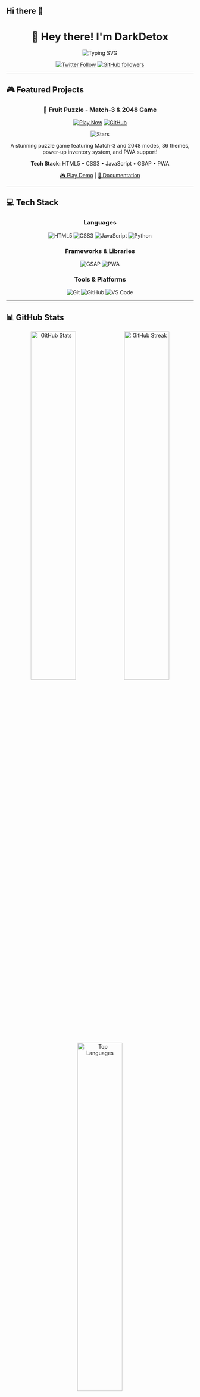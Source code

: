 ## Hi there 👋
<div align="center">

# 👋 Hey there! I'm DarkDetox

<img src="https://readme-typing-svg.demolab.com?font=Fira+Code&size=28&duration=3000&pause=1000&color=FF6B6B&center=true&vCenter=true&width=600&lines=Game+Developer+%F0%9F%8E%AE;Web+Developer+%F0%9F%92%BB;BOT+Developer+%F0%9F%9A%80;Open+Source+Enthusiast+%E2%AD%90;Always+Learning+%F0%9F%9A%80" alt="Typing SVG" />

<br>

[![Twitter Follow](https://img.shields.io/twitter/follow/TheDevilxyz?style=social)](https://twitter.com/TheDevilxyz)
[![GitHub followers](https://img.shields.io/github/followers/DarkDetox?style=social)](https://github.com/DarkDetox)

</div>

---

## 🎮 Featured Projects

<div align="center">

### 🍎 Fruit Puzzle - Match-3 & 2048 Game

[![Play Now](https://img.shields.io/badge/🎮_PLAY_NOW-4CAF50?style=for-the-badge&labelColor=000000)](https://darkdetox.github.io/fruitpuzzle/)
[![GitHub](https://img.shields.io/badge/View_Code-181717?style=for-the-badge&logo=github&logoColor=white)](https://github.com/DarkDetox/fruitpuzzle)

<img src="https://img.shields.io/github/stars/DarkDetox/fruitpuzzle?style=social" alt="Stars">

A stunning puzzle game featuring Match-3 and 2048 modes, 36 themes, power-up inventory system, and PWA support!

**Tech Stack:** HTML5 • CSS3 • JavaScript • GSAP • PWA

[🎮 Play Demo](https://darkdetox.github.io/fruitpuzzle/) | [📖 Documentation](https://github.com/DarkDetox/fruitpuzzle#readme)

</div>

---

## 💻 Tech Stack

<div align="center">

### Languages
![HTML5](https://img.shields.io/badge/HTML5-E34F26?style=for-the-badge&logo=html5&logoColor=white)
![CSS3](https://img.shields.io/badge/CSS3-1572B6?style=for-the-badge&logo=css3&logoColor=white)
![JavaScript](https://img.shields.io/badge/JavaScript-F7DF1E?style=for-the-badge&logo=javascript&logoColor=black)
![Python](https://img.shields.io/badge/Python-3776AB?style=for-the-badge&logo=python&logoColor=white)

### Frameworks & Libraries
![GSAP](https://img.shields.io/badge/GSAP-88CE02?style=for-the-badge&logo=greensock&logoColor=white)
![PWA](https://img.shields.io/badge/PWA-5A0FC8?style=for-the-badge&logo=pwa&logoColor=white)

### Tools & Platforms
![Git](https://img.shields.io/badge/Git-F05032?style=for-the-badge&logo=git&logoColor=white)
![GitHub](https://img.shields.io/badge/GitHub-181717?style=for-the-badge&logo=github&logoColor=white)
![VS Code](https://img.shields.io/badge/VS_Code-007ACC?style=for-the-badge&logo=visualstudiocode&logoColor=white)

</div>

---

## 📊 GitHub Stats

<div align="center">

<img width="49%" src="https://github-readme-stats.vercel.app/api?username=DarkDetox&show_icons=true&theme=radical&hide_border=true&bg_color=0D1117&title_color=FF6B6B&icon_color=FF6B6B&text_color=FFFFFF" alt="GitHub Stats">

<img width="49%" src="https://github-readme-streak-stats.herokuapp.com?user=DarkDetox&theme=radical&hide_border=true&background=0D1117&ring=FF6B6B&fire=FF6B6B&currStreakLabel=FF6B6B" alt="GitHub Streak">

<img width="49%" src="https://github-readme-stats.vercel.app/api/top-langs/?username=DarkDetox&layout=compact&theme=radical&hide_border=true&bg_color=0D1117&title_color=FF6B6B&text_color=FFFFFF" alt="Top Languages">

</div>

---

## 🏆 GitHub Trophies

<div align="center">

[![Trophy](https://github-profile-trophy.vercel.app/?username=DarkDetox&theme=radical&no-frame=true&no-bg=true&row=1&column=7)](https://github.com/ryo-ma/github-profile-trophy)

</div>

---

## 🎯 Current Focus

- 🎮 Building interactive web games
- 🚀 Learning advanced JavaScript & PWA development
- 💡 Contributing to open-source projects
- 🌟 Creating beautiful UI/UX experiences

---

## 📫 Connect With Me

<div align="center">

<table>
<tr>
<td align="center" width="200">
<a href="https://github.com/DarkDetox">
<img src="https://img.shields.io/badge/GitHub-181717?style=for-the-badge&logo=github&logoColor=white" alt="GitHub">
</a>
<br>
<b>DarkDetox</b>
</td>
<td align="center" width="200">
<a href="https://twitter.com/TheDevilxyz">
<img src="https://img.shields.io/badge/Twitter-1DA1F2?style=for-the-badge&logo=twitter&logoColor=white" alt="Twitter">
</a>
<br>
<b>@TheDevilxyz</b>
</td>
<td align="center" width="200">
<a href="https://t.me/DarkDexo">
<img src="https://img.shields.io/badge/Telegram-26A5E4?style=for-the-badge&logo=telegram&logoColor=white" alt="Telegram">
</a>
<br>
<b>@DarkDexo</b>
</td>
</tr>
<tr>
<td align="center" width="200">
<a href="mailto:darkdetox05@gmail.com">
<img src="https://img.shields.io/badge/Email-EA4335?style=for-the-badge&logo=gmail&logoColor=white" alt="Email">
</a>
<br>
<b>darkdetox05@gmail.com</b>
</td>
<td align="center" width="200">
<a href="https://discord.com/users/darkdexo">
<img src="https://img.shields.io/badge/Discord-5865F2?style=for-the-badge&logo=discord&logoColor=white" alt="Discord">
</a>
<br>
<b>darkdexo</b>
</td>
<td align="center" width="200">
<a href="https://darkdetox.github.io/fruitpuzzle/">
<img src="https://img.shields.io/badge/Portfolio-FF6B6B?style=for-the-badge&logo=googlechrome&logoColor=white" alt="Portfolio">
</a>
<br>
<b>My Projects</b>
</td>
</tr>
</table>

### 💬 Feel free to reach out!

[![GitHub](https://img.shields.io/badge/GitHub-DarkDetox-181717?style=flat-square&logo=github)](https://github.com/DarkDetox)
[![Twitter](https://img.shields.io/badge/Twitter-@TheDevilxyz-1DA1F2?style=flat-square&logo=twitter)](https://twitter.com/TheDevilxyz)
[![Telegram](https://img.shields.io/badge/Telegram-@DarkDexo-26A5E4?style=flat-square&logo=telegram)](https://t.me/DarkDexo)
[![Discord](https://img.shields.io/badge/Discord-darkdexo-5865F2?style=flat-square&logo=discord)](https://discord.com/users/darkdexo)
[![Email](https://img.shields.io/badge/Email-darkdetox05@gmail.com-EA4335?style=flat-square&logo=gmail)](mailto:darkdetox05@gmail.com)

</div>

---

## 💡 Fun Facts

- 🎮 I love creating puzzle games
- 🌈 Obsessed with beautiful gradients and glassmorphism
- ⚡ 36 themes in one project? Challenge accepted!
- 🎯 Always looking for the next coding challenge
- 💻 Available for collaboration on interesting projects

---

## 📈 Activity Graph

<div align="center">

[![DarkDetox's github activity graph](https://github-readme-activity-graph.vercel.app/graph?username=DarkDetox&theme=react-dark&hide_border=true&bg_color=0D1117&color=FF6B6B&line=FF6B6B&point=FFFFFF)](https://github.com/ashutosh00710/github-readme-activity-graph)

</div>

---

<div align="center">

### 🎮 Featured Game: Fruit Puzzle

<a href="https://darkdetox.github.io/fruitpuzzle/">
  <img src="https://img.shields.io/badge/PLAY_NOW-FF6B6B?style=for-the-badge&labelColor=000000" alt="Play Now" height="50">
</a>

<br><br>

**Thanks for visiting!** ⭐

<img src="https://komarev.com/ghpvc/?username=DarkDetox&color=FF6B6B&style=for-the-badge" alt="Profile Views">

</div>
